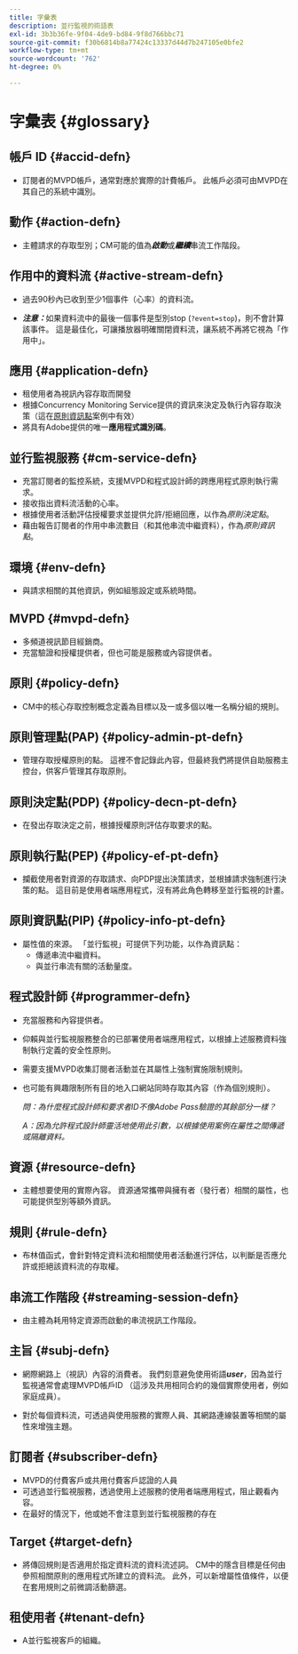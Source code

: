 ```yaml
---
title: 字彙表
description: 並行監視的術語表
exl-id: 3b3b36fe-9f04-4de9-bd84-9f8d766bbc71
source-git-commit: f30b6814b8a77424c13337d44d7b247105e0bfe2
workflow-type: tm+mt
source-wordcount: '762'
ht-degree: 0%

---
```


# 字彙表 {#glossary}

## 帳戶 ID {#accid-defn}

* 訂閱者的MVPD帳戶，通常對應於實際的計費帳戶。 此帳戶必須可由MVPD在其自己的系統中識別。

## 動作 {#action-defn}

* 主體請求的存取型別；CM可能的值為&#x200B;***啟動***&#x200B;或&#x200B;***繼續***&#x200B;串流工作階段。

## 作用中的資料流 {#active-stream-defn}

* 過去90秒內已收到至少1個事件（心率）的資料流。

* ***注意：***&#x200B;如果資料流中的最後一個事件是型別stop (`?event=stop`)，則不會計算該事件。 這是最佳化，可讓播放器明確關閉資料流，讓系統不再將它視為「作用中」。

## 應用 {#application-defn}

* 租使用者為視訊內容存取而開發
* 根據Concurrency Monitoring Service提供的資訊來決定及執行內容存取決策（這在[原則資訊點](/help/concurrency-monitoring/policy-info-pt-versionone.md)案例中有效）
* 將具有Adobe提供的唯一&#x200B;**應用程式識別碼**。

## 並行監視服務 {#cm-service-defn}

* 充當訂閱者的監控系統，支援MVPD和程式設計師的跨應用程式原則執行需求。
* 接收指出資料流活動的心率。
* 根據使用者活動評估授權要求並提供允許/拒絕回應，以作為&#x200B;_原則決定點_。
* 藉由報告訂閱者的作用中串流數目（和其他串流中繼資料），作為&#x200B;_原則資訊點_。

## 環境 {#env-defn}

* 與請求相關的其他資訊，例如組態設定或系統時間。

## MVPD {#mvpd-defn}

* 多頻道視訊節目經銷商。
* 充當驗證和授權提供者，但也可能是服務或內容提供者。

## 原則 {#policy-defn}

* CM中的核心存取控制概念定義為目標以及一或多個以唯一名稱分組的規則。

## 原則管理點(PAP) {#policy-admin-pt-defn}

* 管理存取授權原則的點。 這裡不會記錄此內容，但最終我們將提供自助服務主控台，供客戶管理其存取原則。

## 原則決定點(PDP) {#policy-decn-pt-defn}

* 在發出存取決定之前，根據授權原則評估存取要求的點。

## 原則執行點(PEP) {#policy-ef-pt-defn}

* 攔截使用者對資源的存取請求、向PDP提出決策請求，並根據請求強制進行決策的點。 這目前是使用者端應用程式，沒有將此角色轉移至並行監視的計畫。

## 原則資訊點(PIP) {#policy-info-pt-defn}

* 屬性值的來源。 「並行監視」可提供下列功能，以作為資訊點：
   * 傳遞串流中繼資料。
   * 與並行串流有關的活動量度。

## 程式設計師 {#programmer-defn}

* 充當服務和內容提供者。
* 仰賴與並行監視服務整合的已部署使用者端應用程式，以根據上述服務資料強制執行定義的安全性原則。
* 需要支援MVPD收集訂閱者活動並在其屬性上強制實施限制規則。
* 也可能有興趣限制所有目的地入口網站同時存取其內容（作為個別規則）。

  *問：為什麼程式設計師和要求者ID不像Adobe Pass驗證的其餘部分一樣？*

  *A：因為允許程式設計師靈活地使用此引數，以根據使用案例在屬性之間傳遞或隔離資料。*

## 資源 {#resource-defn}

* 主體想要使用的實際內容。 資源通常攜帶與擁有者（發行者）相關的屬性，也可能提供型別等額外資訊。

## 規則 {#rule-defn}

* 布林值函式，會針對特定資料流和相關使用者活動進行評估，以判斷是否應允許或拒絕該資料流的存取權。

## 串流工作階段 {#streaming-session-defn}

* 由主體為耗用特定資源而啟動的串流視訊工作階段。

## 主旨 {#subj-defn}

* 網際網路上（視訊）內容的消費者。 我們刻意避免使用術語&#x200B;_**user**_，因為並行監視通常會處理MVPD帳戶ID （這涉及共用相同合約的幾個實際使用者，例如家庭成員）。

* 對於每個資料流，可透過與使用服務的實際人員、其網路連線裝置等相關的屬性來增強主題。

## 訂閱者 {#subscriber-defn}

* MVPD的付費客戶或共用付費客戶認證的人員
* 可透過並行監視服務，透過使用上述服務的使用者端應用程式，阻止觀看內容。
* 在最好的情況下，他或她不會注意到並行監視服務的存在

## Target {#target-defn}

* 將傳回規則是否適用於指定資料流的資料流述詞。 CM中的隱含目標是任何由參照相關原則的應用程式所建立的資料流。 此外，可以新增屬性值條件，以便在套用規則之前微調活動篩選。

## 租使用者 {#tenant-defn}

* A並行監視客戶的組織。
